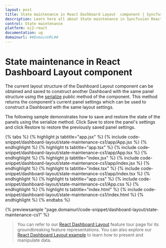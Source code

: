 ```yaml
---
layout: post
title: State maintenance in React Dashboard Layout  component | Syncfusion
description: Learn here all about State maintenance in Syncfusion React Dashboard Layout  component of Syncfusion Essential JS 2 and more.
control: State maintenance 
platform: ej2-react
documentation: ug
domainurl: ##DomainURL##
---
```


# State maintenance in React Dashboard Layout  component

The current layout structure of the Dashboard Layout component can be obtained and saved to construct another Dashboard with the same panel structure using the [serialize](https://ej2.syncfusion.com/react/documentation/api/dashboard-layout/#serialize) public method of the component. This method returns the component's current panel settings which can be used to construct a Dashboard with the same layout settings.

The following sample demonstrates how to save and restore the state of the panels using the serialize method. Click Save to store the panel's settings and click Restore to restore the previously saved panel settings.

{% tabs %}
{% highlight js tabtitle="app.jsx" %}
{% include code-snippet/dashboard-layout/state-maintenance-cs1/app/App.jsx %}
{% endhighlight %}
{% highlight ts tabtitle="app.tsx" %}
{% include code-snippet/dashboard-layout/state-maintenance-cs1/app/App.tsx %}
{% endhighlight %}
{% highlight js tabtitle="index.jsx" %}
{% include code-snippet/dashboard-layout/state-maintenance-cs1/app/index.jsx %}
{% endhighlight %}
{% highlight ts tabtitle="index.tsx" %}
{% include code-snippet/dashboard-layout/state-maintenance-cs1/app/index.tsx %}
{% endhighlight %}
{% highlight ts tabtitle="app.css" %}
{% include code-snippet/dashboard-layout/state-maintenance-cs1/App.css %}
{% endhighlight %}
{% highlight ts tabtitle="index.html" %}
{% include code-snippet/dashboard-layout/state-maintenance-cs1/index.html %}
{% endhighlight %}
{% endtabs %}

 {% previewsample "page.domainurl/code-snippet/dashboard-layout/state-maintenance-cs1" %}

> You can refer to our [React Dashboard Layout](https://www.syncfusion.com/react-components/react-dashboard-layout) feature tour page for its groundbreaking feature representations. You can also explore our [React Dashboard Layout example](https://ej2.syncfusion.com/react/demos/#/bootstrap5/dashboard-layout/default) to learn how to present and manipulate data.
